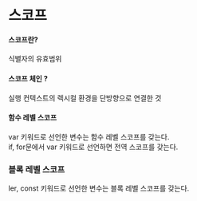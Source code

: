 # 스코프 

#### 스코프란?
식별자의 유효범위

#### 스코프 체인 ?
실행 컨텍스트의 렉시컬 환경을 단방향으로 연결한 것 

#### 함수 레벨 스코프
var 키워드로 선언한 변수는 함수 레벨 스코프를 갖는다.  
if, for문에서 var 키워드로 선언하면 전역 스코프를 갖는다.

### 블록 레벨 스코프
ler, const 키워드로 선언한 변수는 블록 레벨 스코프를 갖는다.  